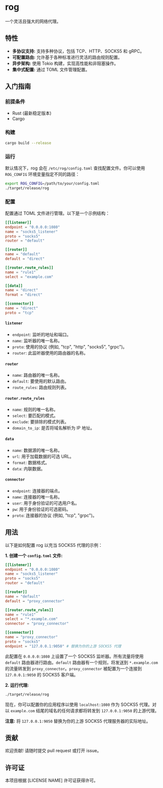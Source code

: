 # rog

一个灵活且强大的网络代理。

## 特性

- **多协议支持:** 支持多种协议，包括 TCP、HTTP、SOCKS5 和 gRPC。
- **可配置路由:** 允许基于各种标准进行灵活的路由规则配置。
- **异步架构:** 使用 Tokio 构建，实现高性能和非阻塞操作。
- **集中式配置:** 通过 TOML 文件管理配置。

## 入门指南

### 前提条件

- Rust (最新稳定版本)
- Cargo

### 构建

```bash
cargo build --release
```

### 运行

默认情况下，rog 会在 `/etc/rog/config.toml` 查找配置文件。你可以使用 `ROG_CONFIG` 环境变量指定不同的路径：

```bash
export ROG_CONFIG=/path/to/your/config.toml
./target/release/rog
```

### 配置

配置通过 TOML 文件进行管理。以下是一个示例结构：

```toml
[[listener]]
endpoint = "0.0.0.0:1080"
name = "socks5_listener"
proto = "socks5"
router = "default"

[[router]]
name = "default"
default = "direct"

[[router.route_rules]]
name = "rule1"
select = "example.com"

[[data]]
name = "direct"
format = "direct"

[[connector]]
name = "direct"
proto = "tcp"
```

#### `listener`

- `endpoint`: 监听的地址和端口。
- `name`: 监听器的唯一名称。
- `proto`: 使用的协议 (例如, "tcp", "http", "socks5", "grpc")。
- `router`: 此监听器使用的路由器的名称。

#### `router`

- `name`: 路由器的唯一名称。
- `default`: 要使用的默认路由。
- `route_rules`: 路由规则列表。

#### `router.route_rules`

- `name`: 规则的唯一名称。
- `select`: 要匹配的模式。
- `exclude`: 要排除的模式列表。
- `domain_to_ip`: 是否将域名解析为 IP 地址。

#### `data`

- `name`: 数据源的唯一名称。
- `url`: 用于加载数据的可选 URL。
- `format`: 数据格式。
- `data`: 内联数据。

#### `connector`

- `endpoint`: 连接器的端点。
- `name`: 连接器的唯一名称。
- `user`: 用于身份验证的可选用户名。
- `pw`: 用于身份验证的可选密码。
- `proto`: 连接器的协议 (例如, "tcp", "grpc")。

## 用法

以下是如何配置 rog 以充当 SOCKS5 代理的示例：

**1. 创建一个 `config.toml` 文件:**

```toml
[[listener]]
endpoint = "0.0.0.0:1080"
name = "socks5_listener"
proto = "socks5"
router = "default"

[[router]]
name = "default"
default = "proxy_connector"

[[router.route_rules]]
name = "rule1"
select = "*.example.com"
connector = "proxy_connector"

[[connector]]
name = "proxy_connector"
proto = "socks5"
endpoint = "127.0.0.1:9050" # 替换为你的上游 SOCKS5 代理
```

此配置在 `0.0.0.0:1080` 上设置了一个 SOCKS5 监听器。所有流量将使用 `default` 路由器进行路由。`default` 路由器有一个规则，将发送到 `*.example.com` 的流量转发到 `proxy_connector`。`proxy_connector` 被配置为一个连接到 `127.0.0.1:9050` 的 SOCKS5 客户端。

**2. 运行代理:**

```bash
./target/release/rog
```

现在，你可以配置你的应用程序以使用 `localhost:1080` 作为 SOCKS5 代理。对以 `example.com` 结尾的域名的任何请求都将转发到 `127.0.0.1:9050` 的上游代理。

**注意:** 将 `127.0.0.1:9050` 替换为你的上游 SOCKS5 代理服务器的实际地址。

## 贡献

欢迎贡献! 请随时提交 pull request 或打开 issue。

## 许可证

本项目根据 [LICENSE NAME] 许可证获得许可。

